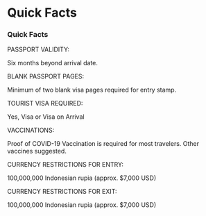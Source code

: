 # Quick Facts

### Quick Facts

PASSPORT VALIDITY:

Six months beyond arrival date.

BLANK PASSPORT PAGES:

Minimum of two blank visa pages required for entry stamp.

TOURIST VISA REQUIRED:

Yes, Visa or Visa on Arrival

VACCINATIONS:

Proof of COVID-19 Vaccination is required for most travelers. Other vaccines suggested.

CURRENCY RESTRICTIONS FOR ENTRY:

100,000,000 Indonesian rupia (approx. $7,000 USD)

CURRENCY RESTRICTIONS FOR EXIT:

100,000,000 Indonesian rupia (approx. $7,000 USD)